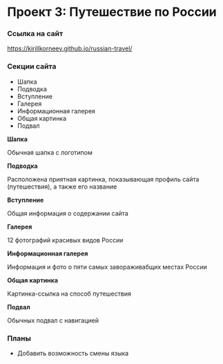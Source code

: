 # Проект 3: Путешествие по России

### Ссылка на сайт

https://kirillkorneev.github.io/russian-travel/

### Секции сайта
* Шапка
* Подводка
* Вступление
* Галерея
* Информационная галерея
* Общая картинка
* Подвал

**Шапка**

Обычная шапка с логотипом

**Подводка**

Расположена приятная картинка, показывающая профиль сайта (путешествия), а также его название

**Вступление**

Общая информация о содержании сайта

**Галерея**

12 фотографий красивых видов России

**Информационная галерея**

Информация и фото о пяти самых завораживабщих местах России

**Общая картинка**

Картинка-ссылка на способ путешествия

**Подвал**

Обычных подвал с навигацией

### Планы

* Добавить возможность смены языка

